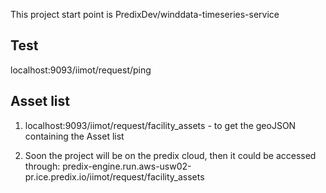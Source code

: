 This project start point is PredixDev/winddata-timeseries-service

## Test

localhost:9093/iimot/request/ping

## Asset list

1. localhost:9093/iimot/request/facility_assets - to get the geoJSON containing the Asset list


2. Soon the project will be on the predix cloud, then it could be accessed through:
    predix-engine.run.aws-usw02-pr.ice.predix.io/iimot/request/facility_assets
